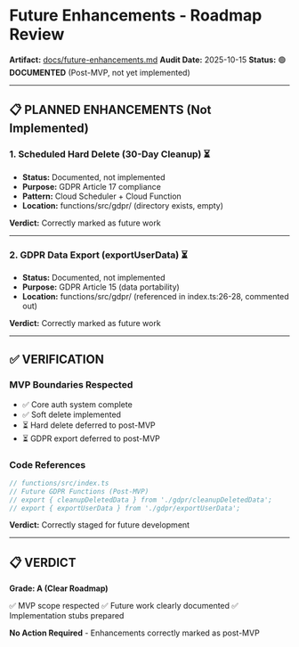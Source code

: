 # Future Enhancements - Roadmap Review

**Artifact:** [docs/future-enhancements.md](../future-enhancements.md)
**Audit Date:** 2025-10-15
**Status:** 🟢 **DOCUMENTED** (Post-MVP, not yet implemented)

---

## 📋 PLANNED ENHANCEMENTS (Not Implemented)

### **1. Scheduled Hard Delete (30-Day Cleanup)** ⏳
- **Status:** Documented, not implemented
- **Purpose:** GDPR Article 17 compliance
- **Pattern:** Cloud Scheduler + Cloud Function
- **Location:** functions/src/gdpr/ (directory exists, empty)

**Verdict:** Correctly marked as future work

---

### **2. GDPR Data Export (exportUserData)** ⏳
- **Status:** Documented, not implemented
- **Purpose:** GDPR Article 15 (data portability)
- **Location:** functions/src/gdpr/ (referenced in index.ts:26-28, commented out)

**Verdict:** Correctly marked as future work

---

## ✅ VERIFICATION

### **MVP Boundaries Respected**
- ✅ Core auth system complete
- ✅ Soft delete implemented
- ⏳ Hard delete deferred to post-MVP
- ⏳ GDPR export deferred to post-MVP

### **Code References**
```typescript
// functions/src/index.ts
// Future GDPR Functions (Post-MVP)
// export { cleanupDeletedData } from './gdpr/cleanupDeletedData';
// export { exportUserData } from './gdpr/exportUserData';
```

**Verdict:** Correctly staged for future development

---

## 📋 VERDICT

**Grade: A (Clear Roadmap)**

✅ MVP scope respected
✅ Future work clearly documented
✅ Implementation stubs prepared

**No Action Required** - Enhancements correctly marked as post-MVP
